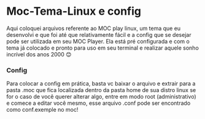 # Moc-Tema-Linux e config 
Aqui coloquei arquivos referente ao MOC play linux, um tema que eu desenvolvi e que foi até que relativamente fácil e a config que se desejar pode ser utilizada em seu MOC Player. 
Ela está pré configurada e com o tema já colocado e pronto para uso em seu terminal e realizar aquele sonho incrível dos anos 2000 😊

### Config 
Para colocar a config em prática, basta vc baixar o arquivo e extrair para a pasta .moc que fica localizada dentro da pasta home de sua distro linux se for o caso de você querer alterar algo, entre em modo root (administrativo) e comece a editar você mesmo, esse arquivo .conf pode ser encontrado como conf.exemple no moc!
